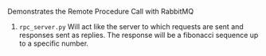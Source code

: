 Demonstrates the Remote Procedure Call with RabbitMQ

1. `rpc_server.py`
   Will act like the server to which requests are sent and responses sent as replies. The response will be a fibonacci
   sequence up to a specific number. 